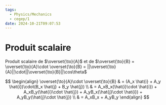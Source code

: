 ```yaml
---
tags:
  - Physics/Mechanics
  - cegep/1
date: 2024-10-21T09:07:53
---
```


# Produit scalaire

Produit scalaire de $\overset{\to}{A}$ et de $\overset{\to}{B} = \overset{\to}{A}\cdot \overset{\to}{B} = ||\overset{\to}{A}||\cdot||\overset{\to}{B}||\cos\theta$

$$
\begin{align}
\overset{\to}{A}\cdot \overset{\to}{B} & = (A_x \hat{i} + A_y \hat{i})\cdot(B_x \hat{j} + B_y \hat{j}) \\
 & = A_xB_x(\hat{i}\cdot \hat{i}) + A_xB_y(\hat{i}\cdot \hat{j}) + A_yB_x(\hat{j}\cdot \hat{i}) + A_yB_y(\hat{j}\cdot \hat{j}) \\
 & = A_xB_x + A_yB_y
\end{align}
$$
